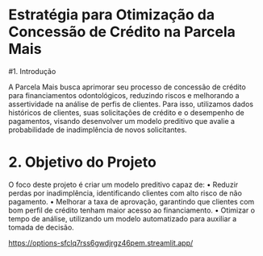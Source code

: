 # Estratégia para Otimização da Concessão de Crédito na Parcela Mais

#1. Introdução

A Parcela Mais busca aprimorar seu processo de concessão de crédito para financiamentos odontológicos, reduzindo riscos e melhorando a assertividade na análise de perfis de clientes. Para isso, utilizamos dados históricos de clientes, suas solicitações de crédito e o desempenho de pagamentos, visando desenvolver um modelo preditivo que avalie a probabilidade de inadimplência de novos solicitantes.

# 2. Objetivo do Projeto
O foco deste projeto é criar um modelo preditivo capaz de:
•	Reduzir perdas por inadimplência, identificando clientes com alto risco de não pagamento.
•	Melhorar a taxa de aprovação, garantindo que clientes com bom perfil de crédito tenham maior acesso ao financiamento.
•	Otimizar o tempo de análise, utilizando um modelo automatizado para auxiliar a tomada de decisão.

https://options-sfclq7rss6gwdjrgz46pem.streamlit.app/
